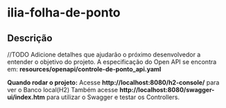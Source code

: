 # ilia-folha-de-ponto

## Descrição
//TODO Adicione detalhes que ajudarão o próximo desenvolvedor a entender o
objetivo do projeto. A especificação do Open API se encontra em:
**resources/openapi/controle-de-ponto_api.yaml**

**Quando rodar o projeto:**
Acesse **http://localhost:8080/h2-console/** para ver o Banco local(H2)
Também acesse **http://localhost:8080/swagger-ui/index.htm** para utilizar o Swagger e testar os Controllers.
